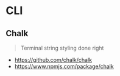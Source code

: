 # CLI

## Chalk

> Terminal string styling done right

- https://github.com/chalk/chalk
- https://www.npmjs.com/package/chalk

